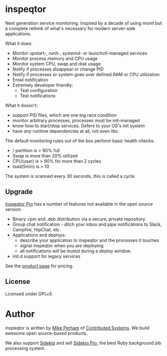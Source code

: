 # inspeqtor

Next generation service monitoring.  Inspired by a decade of
using monit but a complete rethink of what's necessary for modern
server-side applications.

What it does:

* Monitor upstart-, runit-, systemd- or launchctl-managed services
* Monitor process memory and CPU usage
* Monitor system CPU, swap and disk usage
* Notify if processes disappear or change PID
* Notify if processes or system goes over defined RAM or CPU utilization
* Email notification
* Extremely developer friendly:
  - Test configuration
  - Test notifications

What it doesn't:

* support PID files, which are one big race condition
* monitor arbitrary processes, processes must be init-managed
* know how to start/stop services.  Defers to your OS's init system
* have *any* runtime dependencies at all, not even libc.

The default monitoring rules out of the box perform basic health checks:

* / partition is > 90% full
* Swap is more than 20% utilized
* CPU(user) is > 90% for more than 2 cycles
* load(5min) is > 10

The system is scanned every 30 seconds, this is called a *cycle*.

## Upgrade

[Inspeqtor Pro](http://contribsys.com/inspeqtor) has a number of features not available in the open source
version:

* Binary .rpm and .deb distribution via a secure, private repository.
* Group chat notification - ditch your inbox and pipe notifications to Slack, Campfire, HipChat, etc.
* Applications and deploys:
  - describe your application to inspeqtor and the processes it touches
  - signal inspeqtor when you are deploying
  - all notifications will be muted during a deploy window.
* init.d support for legacy services

See the [product page](http://contribsys.com/inspeqtor) for pricing.


## License

Licensed under GPLv3.

# Author

inspeqtor is written by [Mike Perham](http://twitter.com/mperham) of [Contributed Systems](http://contribsys.com).  We build awesome open source-based products.

We also support [Sidekiq](http://sidekiq.org) and sell [Sidekiq
Pro](http://sidekiq.org/pro), the best Ruby background job processing
system.

